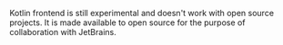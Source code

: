 Kotlin frontend is still experimental and doesn't work with open source projects.
It is made available to open source for the purpose of collaboration with JetBrains.


